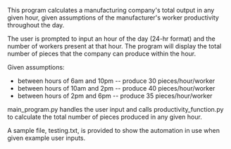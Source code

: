 This program calculates a manufacturing company's total output in any given hour, given assumptions of the manufacturer's worker productivity throughout the day.

The user is prompted to input an hour of the day (24-hr format) and the number of workers present at that hour. The program will display the total number of pieces that the company can produce within the hour.

Given assumptions:
- between hours of 6am and 10pm -- produce 30 pieces/hour/worker
- between hours of 10am and 2pm -- produce 40 pieces/hour/worker
- between hours of 2pm and 6pm -- produce 35 pieces/hour/worker

main_program.py handles the user input and calls productivity_function.py to calculate the total number of pieces produced in any given hour.

A sample file, testing.txt, is provided to show the automation in use when given example user inputs.
